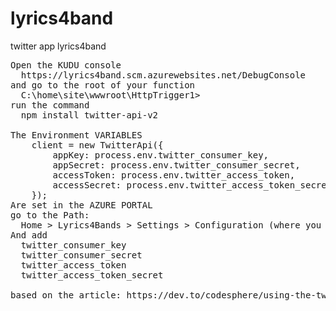 # lyrics4band
twitter app lyrics4band 
<pre>
Open the KUDU console 
  https://lyrics4band.scm.azurewebsites.net/DebugConsole
and go to the root of your function
  C:\home\site\wwwroot\HttpTrigger1>
run the command
  npm install twitter-api-v2

The Environment VARIABLES
    client = new TwitterApi({
        appKey: process.env.twitter_consumer_key,
        appSecret: process.env.twitter_consumer_secret,
        accessToken: process.env.twitter_access_token,
        accessSecret: process.env.twitter_access_token_secret,
    });
Are set in the AZURE PORTAL
go to the Path:
  Home > Lyrics4Bands > Settings > Configuration (where you can finde the FUNCTION_EXTENSION_VERSION also)
And add
  twitter_consumer_key
  twitter_consumer_secret
  twitter_access_token
  twitter_access_token_secret

based on the article: https://dev.to/codesphere/using-the-twitter-api-with-nodejs-4p3c
</pre>
